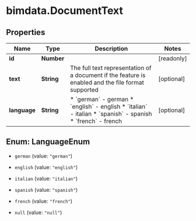 # bimdata.DocumentText

## Properties

Name | Type | Description | Notes
------------ | ------------- | ------------- | -------------
**id** | **Number** |  | [readonly] 
**text** | **String** | The full text representation of a document if the feature is enabled and the file format supported | [optional] 
**language** | **String** | * &#x60;german&#x60; - german * &#x60;english&#x60; - english * &#x60;italian&#x60; - italian * &#x60;spanish&#x60; - spanish * &#x60;french&#x60; - french | [optional] 



## Enum: LanguageEnum


* `german` (value: `"german"`)

* `english` (value: `"english"`)

* `italian` (value: `"italian"`)

* `spanish` (value: `"spanish"`)

* `french` (value: `"french"`)

* `null` (value: `"null"`)




